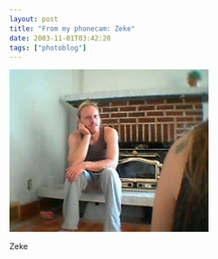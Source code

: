 ```yaml
---
layout: post
title: "From my phonecam: Zeke"
date: 2003-11-01T03:42:20
tags: ["photoblog"]
---
```


![Zeke][1]  


Zeke 

   [1]: /2003/11/01/4475740802_0.jpg



